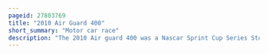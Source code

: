 ```yaml
---
pageid: 27803769
title: "2010 Air Guard 400"
short_summary: "Motor car race"
description: "The 2010 Air guard 400 was a Nascar Sprint Cup Series Stock Car Race that was held on September 11 2010 at Richmond international Raceway in Richmond Virginia. It was the twenty-sixth and final Race leading into the Chase for the Sprint Cup in the 2010 Sprint Cup Series Season. Denny Hamlin won the Race for the Joe Gibbs racing Team while teammate Kyle busch finished second while Jimmie Johnson won third."
---
```


